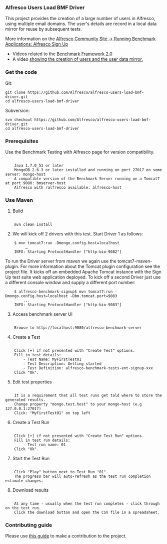 ###  Alfresco Users Load BMF Driver

This project provides the creation of a large number of users in Alfresco, using multiple email domains.
The user's details are record  in a local data mirror for reuse by subsequent tests.

More information on the <a href="https://community.alfresco.com/docs/DOC-6246">Alfresco Community Site -> Running Benchmark Applications: Alfresco Sign Up</a>
* Videos related to the <a href="https://www.youtube.com/watch?v=CXFH_1lFvsk&list=PLktNOqTikHe_Uy6UNIic0U_ga44XK0voi">Benchmark Framework 2.0</a>
* A video <a href="https://www.youtube.com/watch?v=gQjIYGU5-Kc&index=5&list=PLktNOqTikHe_Uy6UNIic0U_ga44XK0voi"> showing the creation of users and the user data mirror.</a>

### Get the code

Git:

    git clone https://github.com/Alfresco/alfresco-users-load-bmf-driver.git
    cd alfresco-users-load-bmf-driver

Subversion:

    svn checkout https://github.com/Alfresco/alfresco-users-load-bmf-driver.git
    cd alfresco-users-load-bmf-driver

### Prerequisites

Use the Benchmark Testing with Alfresco page for version compatibility.
<pre><code>
    Java 1.7.0_51 or later
    MongoDB 2.6.3 or later installed and running on port 27017 on some server: mongo-host
    A compatible version of the Benchmark Server running on a Tomcat7 at port 9080: bmserver-host
    Alfresco with /alfresco available: alfresco-host
</code></pre>
### Use Maven

1. Build
<pre><code>
    mvn clean install
</code></pre>
2. We will kick off 2 drivers with this test. Start Driver 1 as follows:

```
    $ mvn tomcat7:run -Dmongo.config.host=localhost
         …
    INFO: Starting ProtocolHandler ["http-bio-9082"]
```

To run the Driver server from maven we again use the tomcat7-maven-plugin. For more information about the Tomcat plugin configuration see the project file. It kicks off an embedded Apache Tomcat instance with the Sign Up test suite web application deployed. To kick off a second Driver just use a different console window and supply a different port number:
```
    $ alfresco-benchmark-signup$ mvn tomcat7:run -Dmongo.config.host=localhost -Dbm.tomcat.port=9083
        ...
    INFO: Starting ProtocolHandler ["http-bio-9083"]
```

3. Access benchmark server UI
<pre><code>
    Browse to http://localhost:9080/alfresco-benchmark-server
</code></pre>
4. Create a Test

<pre><code>
    Click [+] if not presented with "Create Test" options.  
    Fill in test details:   
        - Test Name: MyFirstTest01  
        - Test Description: Getting started 
        - Test Definition: alfresco-benchmark-tests-ent-signup-xxx
    Click "Ok".
</code></pre>
5. Edit test properties
<pre><code>
    It is a requirement that all test runs get told where to store the generated results.   
    Change property "mongo.test.host" to your mongo-host (e.g 127.0.0.1:27017)
    Click: "MyFirstTest01" on top left
</code></pre>
6. Create a Test Run
<pre><code>
    Click [+] if not presented with "Create Test Run" options.  
    Fill in test run details:   
        - Test run name: 01     
    Click "Ok".
</code></pre>
7. Start the Test Run
<pre><code>
    Click "Play" button next to Test Run "01".  
    The progress bar will auto-refresh as the test run completion estimate changes.
</code></pre>
8. Download results
<pre><code>
    At any time - usually when the test run completes - click through on the test run.  
    Click the download button and open the CSV file in a spreadsheet.
</code></pre>

### Contributing guide
Please use [this guide](CONTRIBUTING.md) to make a contribution to the project.
